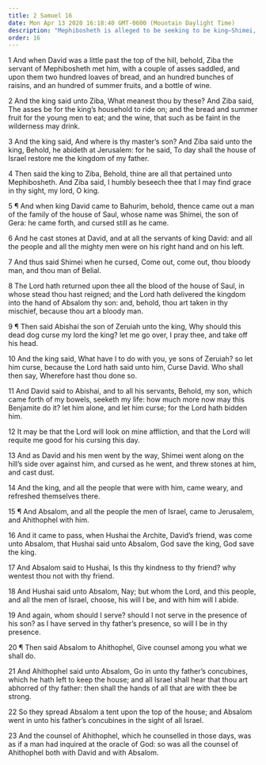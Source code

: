 ```yaml
---
title: 2 Samuel 16
date: Mon Apr 13 2020 16:18:40 GMT-0600 (Mountain Daylight Time)
description: "Mephibosheth is alleged to be seeking to be king—Shimei, of the house of Saul, curses David—Ahithophel counsels Absalom, and Absalom takes his father’s concubines."
order: 16
---
```


1 And when David was a little past the top of the hill, behold, Ziba the servant of Mephibosheth met him, with a couple of asses saddled, and upon them two hundred loaves of bread, and an hundred bunches of raisins, and an hundred of summer fruits, and a bottle of wine.

2 And the king said unto Ziba, What meanest thou by these? And Ziba said, The asses be for the king’s household to ride on; and the bread and summer fruit for the young men to eat; and the wine, that such as be faint in the wilderness may drink.

3 And the king said, And where is thy master’s son? And Ziba said unto the king, Behold, he abideth at Jerusalem: for he said, To day shall the house of Israel restore me the kingdom of my father.

4 Then said the king to Ziba, Behold, thine are all that pertained unto Mephibosheth. And Ziba said, I humbly beseech thee that I may find grace in thy sight, my lord, O king.

5 ¶ And when king David came to Bahurim, behold, thence came out a man of the family of the house of Saul, whose name was Shimei, the son of Gera: he came forth, and cursed still as he came.

6 And he cast stones at David, and at all the servants of king David: and all the people and all the mighty men were on his right hand and on his left.

7 And thus said Shimei when he cursed, Come out, come out, thou bloody man, and thou man of Belial.

8 The Lord hath returned upon thee all the blood of the house of Saul, in whose stead thou hast reigned; and the Lord hath delivered the kingdom into the hand of Absalom thy son: and, behold, thou art taken in thy mischief, because thou art a bloody man.

9 ¶ Then said Abishai the son of Zeruiah unto the king, Why should this dead dog curse my lord the king? let me go over, I pray thee, and take off his head.

10 And the king said, What have I to do with you, ye sons of Zeruiah? so let him curse, because the Lord hath said unto him, Curse David. Who shall then say, Wherefore hast thou done so.

11 And David said to Abishai, and to all his servants, Behold, my son, which came forth of my bowels, seeketh my life: how much more now may this Benjamite do it? let him alone, and let him curse; for the Lord hath bidden him.

12 It may be that the Lord will look on mine affliction, and that the Lord will requite me good for his cursing this day.

13 And as David and his men went by the way, Shimei went along on the hill’s side over against him, and cursed as he went, and threw stones at him, and cast dust.

14 And the king, and all the people that were with him, came weary, and refreshed themselves there.

15 ¶ And Absalom, and all the people the men of Israel, came to Jerusalem, and Ahithophel with him.

16 And it came to pass, when Hushai the Archite, David’s friend, was come unto Absalom, that Hushai said unto Absalom, God save the king, God save the king.

17 And Absalom said to Hushai, Is this thy kindness to thy friend? why wentest thou not with thy friend.

18 And Hushai said unto Absalom, Nay; but whom the Lord, and this people, and all the men of Israel, choose, his will I be, and with him will I abide.

19 And again, whom should I serve? should I not serve in the presence of his son? as I have served in thy father’s presence, so will I be in thy presence.

20 ¶ Then said Absalom to Ahithophel, Give counsel among you what we shall do.

21 And Ahithophel said unto Absalom, Go in unto thy father’s concubines, which he hath left to keep the house; and all Israel shall hear that thou art abhorred of thy father: then shall the hands of all that are with thee be strong.

22 So they spread Absalom a tent upon the top of the house; and Absalom went in unto his father’s concubines in the sight of all Israel.

23 And the counsel of Ahithophel, which he counselled in those days, was as if a man had inquired at the oracle of God: so was all the counsel of Ahithophel both with David and with Absalom.
